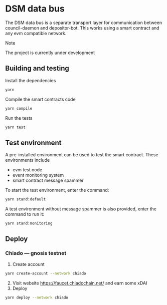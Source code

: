 # DSM data bus
The DSM data bus is a separate transport layer for communication between council-daemon and depositor-bot. This works using a smart contract and any evm compatible network.

> [!NOTE]
> The project is currently under development

## Building and testing
Install the dependencies
```sh
yarn
```
Compile the smart contracts code 
```sh
yarn compile
```
Run the tests
```sh
yarn test
```

## Test environment
A pre-installed environment can be used to test the smart contract. These environments include

- evm test node
- event monitoring system
- smart contract message spammer

To start the test environment, enter the command:

```sh
yarn stand:default
```

A test environment without message spammer is also provided, enter the command to run it:

```sh
yarn stand:monitoring
```

## Deploy

### Chiado — gnosis testnet
1. Create account
```sh
yarn create-account --network chiado
```
2. Visit website https://faucet.chiadochain.net/ and earn some xDAI
3. Deploy

```sh
yarn deploy --network chiado
```

